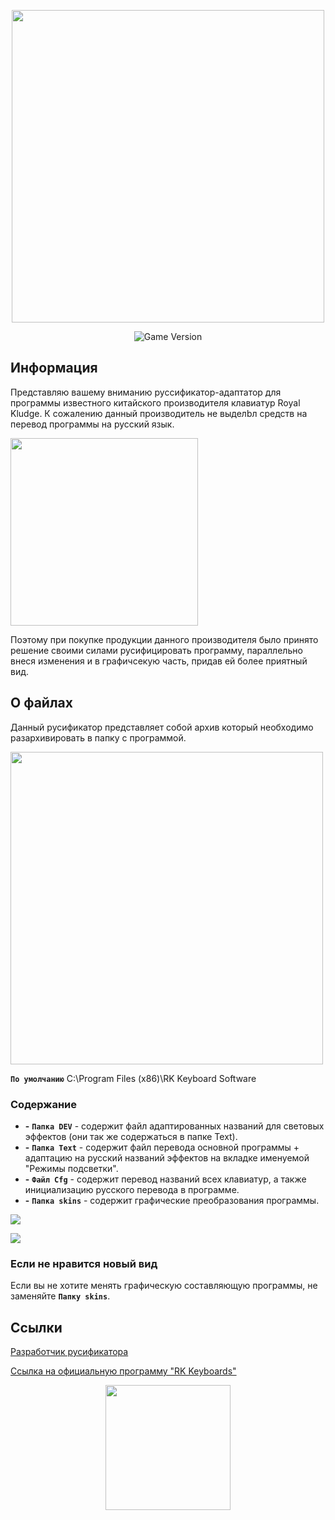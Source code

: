 <p align="center">
      <img src="https://i.postimg.cc/1mTKRJ5y/IMG-7855-2.png" width="500">
      
</p>
<p align="center">
    <img src="https://img.shields.io/badge/Version-5.0.0-blue" alt="Game Version">
</p>

## Информация
Представляю вашему вниманию руссификатор-адаптатор для программы известного китайского производителя клавиатур Royal Kludge.
К сожалению данный производитель не выделbл средств на перевод программы на русский язык.
<p align="left">
      <img src="https://i.postimg.cc/QDYR3qQz/lang.png" width="300">
</p>

Поэтому при покупке продукции данного производителя было принято решение своими силами русифицировать программу, параллельно внеся изменения и в графичсекую часть, придав ей более приятный вид.

## О файлах
Данный русификатор представляет собой архив который необходимо разархивировать в папку с программой.
<p align="left">
      <img src="https://i.postimg.cc/tpBRQ6gC/explorer-WQnbu-Iirb7.png" width="500">
</p>

**`По умолчанию`**    C:\Program Files (x86)\RK Keyboard Software 

### Содержание
- **-** **`Папка DEV`** - содержит файл адаптированных названий для световых эффектов (они так же содержаться в папке Text).
- **-** **`Папка Text`** - содержит файл перевода основной программы + адаптацию на русский названий эффектов на вкладке именуемой "Режимы подсветки".
- **-** **`Файл Cfg`** - содержит перевод названий всех клавиатур, а также инициализацию русского перевода в программе.
- **-** **`Папка skins`** - содержит графические преобразования программы.

<p align="left">
      <img src="https://i.postimg.cc/x9yv2YZP/image.png">
</p>
<p align="left">
      <img src="https://i.postimg.cc/qpdsSg1R/image.png">
</p>

### Если не нравится новый вид
Если вы не хотите менять графическую составляющую программы, не заменяйте **`Папку skins`**.

## Ссылки

[Разработчик русификатора](https://vk.com/centrrek)

[Ссылка на официальную программу "RK Keyboards"](http://en.rkgaming.com/download/1/)

<p align="center">
      <img src="https://i.postimg.cc/pRzQs2VZ/image.png" width="200">
      
</p>
